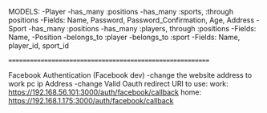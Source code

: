MODELS:
  -Player
    -has_many :positions
    -has_many :sports, :through positions
    -Fields: Name, Password, Password_Confirmation, Age, Address
  -Sport
    -has_many :positions
    -has_many :players, through :positions
    -Fields: Name,
  -Position
    -belongs_to :player
    -belongs_to :sport
    -Fields: Name, player_id, sport_id

    ========================================================
  Facebook Authentication (Facebook dev)
  -change the website address to work pc ip Address
  -change Valid Oauth redirect URI to use:
  work: https://192.168.56.101:3000/auth/facebook/callback
  home:  https://192.168.1.175:3000/auth/facebook/callback
